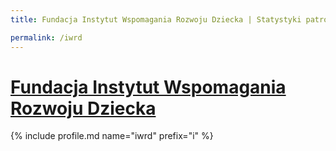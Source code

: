 ```yaml
---
title: Fundacja Instytut Wspomagania Rozwoju Dziecka | Statystyki patronite.pl | Patromierz

permalink: /iwrd
---
```


# [Fundacja Instytut Wspomagania Rozwoju Dziecka](https://patronite.pl/iwrd)

{% include profile.md name="iwrd" prefix="i" %}
